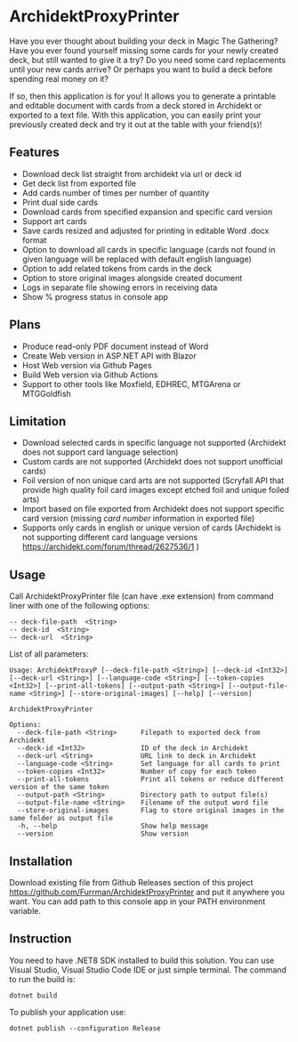 # ArchidektProxyPrinter

Have you ever thought about building your deck in Magic The Gathering? Have you ever found yourself missing some cards for your newly created deck, but still wanted to give it a try? Do you need some card replacements until your new cards arrive? Or perhaps you want to build a deck before spending real money on it?

If so, then this application is for you! It allows you to generate a printable and editable document with cards from a deck stored in Archidekt or exported to a text file. With this application, you can easily print your previously created deck and try it out at the table with your friend(s)!

## Features

- Download deck list straight from archidekt via url or deck id
- Get deck list from exported file
- Add cards number of times per number of quantity
- Print dual side cards
- Download cards from specified expansion and specific card version
- Support art cards
- Save cards resized and adjusted for printing in editable Word .docx format
- Option to download all cards in specific language (cards not found in given language will be replaced with default english language)
- Option to add related tokens from cards in the deck
- Option to store original images alongside created document
- Logs in separate file showing errors in receiving data
- Show % progress status in console app

## Plans

- Produce read-only PDF document instead of Word
- Create Web version in ASP.NET API with Blazor
- Host Web version via Github Pages
- Build Web version via Github Actions
- Support to other tools like Moxfield, EDHREC, MTGArena or MTGGoldfish

## Limitation

- Download selected cards in specific language not supported (Archidekt does not support card language selection)
- Custom cards are not supported (Archidekt does not support unofficial cards)
- Foil version of non unique card arts are not supported (Scryfall API that provide high quality foil card images except etched foil and unique foiled arts)
- Import based on file exported from Archidekt does not support specific card version (missing *card number* information in exported file)
- Supports only cards in english or unique version of cards (Archidekt is not supporting different card language versions https://archidekt.com/forum/thread/2627536/1 )

## Usage

Call ArchidektProxyPrinter file (can have .exe extension) from command liner with one of the following options:

    -- deck-file-path  <String>
    -- deck-id  <String>
    -- deck-url  <String>

List of all parameters:
```
Usage: ArchidektProxyP [--deck-file-path <String>] [--deck-id <Int32>] [--deck-url <String>] [--language-code <String>] [--token-copies <Int32>] [--print-all-tokens] [--output-path <String>] [--output-file-name <String>] [--store-original-images] [--help] [--version]

ArchidektProxyPrinter

Options:
  --deck-file-path <String>      Filepath to exported deck from Archidekt
  --deck-id <Int32>              ID of the deck in Archidekt
  --deck-url <String>            URL link to deck in Archidekt
  --language-code <String>       Set language for all cards to print
  --token-copies <Int32>         Number of copy for each token
  --print-all-tokens             Print all tokens or reduce different version of the same token
  --output-path <String>         Directory path to output file(s)
  --output-file-name <String>    Filename of the output word file
  --store-original-images        Flag to store original images in the same folder as output file
  -h, --help                     Show help message
  --version                      Show version
  ```

## Installation

Download existing file from Github Releases section of this project https://github.com/Furrman/ArchidektProxyPrinter and put it anywhere you want. You can add path to this console app in your PATH environment variable.

## Instruction

You need to have .NET8 SDK installed to build this solution. You can use Visual Studio, Visual Studio Code IDE or just simple terminal. The command to run the build is:

`dotnet build`

To publish your application use:

`dotnet publish --configuration Release`

